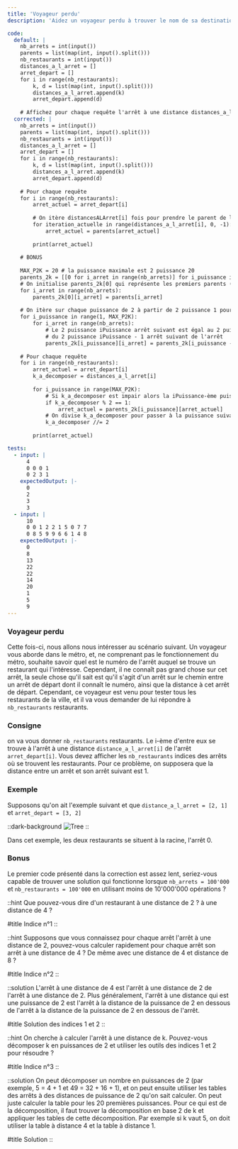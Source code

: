 ```yaml
---
title: 'Voyageur perdu'
description: 'Aidez un voyageur perdu à trouver le nom de sa destination'

code:
  default: |
    nb_arrets = int(input())
    parents = list(map(int, input().split()))
    nb_restaurants = int(input())
    distances_a_l_arret = []
    arret_depart = []
    for i in range(nb_restaurants):
        k, d = list(map(int, input().split()))
        distances_a_l_arret.append(k)
        arret_depart.append(d)
    
    # Affichez pour chaque requête l'arrêt à une distance distances_a_l_arret[i] de l'arrêt arret_depart[i]
  corrected: |
    nb_arrets = int(input())
    parents = list(map(int, input().split()))
    nb_restaurants = int(input())
    distances_a_l_arret = []
    arret_depart = []
    for i in range(nb_restaurants):
        k, d = list(map(int, input().split()))
        distances_a_l_arret.append(k)
        arret_depart.append(d)
    
    # Pour chaque requête
    for i in range(nb_restaurants):
        arret_actuel = arret_depart[i]
        
        # On itère distancesALArret[i] fois pour prendre le parent de l'arret actuel, en réduisant à chaque fois la distance de 1
        for iteration_actuelle in range(distances_a_l_arret[i], 0, -1):
            arret_actuel = parents[arret_actuel]
            
        print(arret_actuel)
        
    # BONUS
        
    MAX_P2K = 20 # la puissance maximale est 2 puissance 20
    parents_2k = [[0 for i_arret in range(nb_arrets)] for i_puissance in range(MAX_P2K)]
    # On initialise parents_2k[0] qui représente les premiers parents (2 puissance 0 = 1)
    for i_arret in range(nb_arrets):
        parents_2k[0][i_arret] = parents[i_arret]
        
    # On itère sur chaque puissance de 2 à partir de 2 puissance 1 pour calculer sa table
    for i_puissance in range(1, MAX_P2K):
        for i_arret in range(nb_arrets):
            # Le 2 puissance iPuissance arrêt suivant est égal au 2 puissance iPuissance - 1 arrêt de l'arrêt
            # du 2 puissance iPuissance - 1 arrêt suivant de l'arrêt
            parents_2k[i_puissance][i_arret] = parents_2k[i_puissance - 1][parents_2k[i_puissance - 1][i_arret]]
        
    # Pour chaque requête
    for i in range(nb_restaurants):
        arret_actuel = arret_depart[i]
        k_a_decomposer = distances_a_l_arret[i]
            
        for i_puissance in range(MAX_P2K):
            # Si k_a_decomposer est impair alors la iPuissance-ème puissance est inclue dans k.
            if k_a_decomposer % 2 == 1:
                arret_actuel = parents_2k[i_puissance][arret_actuel]
            # On divise k_a_decomposer pour passer à la puissance suivante
            k_a_decomposer //= 2
        
        print(arret_actuel)

tests:
  - input: |
      4
      0 0 0 1
      0 2 3 1
    expectedOutput: |-
      0
      2
      3
      3
  - input: |
      10
      0 0 1 2 2 1 5 0 7 7
      0 8 5 9 9 6 6 1 4 8
    expectedOutput: |-
      0
      8
      13
      22
      22
      14
      20
      1
      5
      9
---
```


### Voyageur perdu

Cette fois-ci, nous allons nous intéresser au scénario suivant. Un voyageur vous aborde dans le métro, et, ne comprenant pas le fonctionnement du métro, souhaite savoir quel est le numéro de l'arrêt auquel se trouve un restaurant qui l'intéresse. Cependant, il ne connaît pas grand chose sur cet arrêt, la seule chose qu'il sait est qu'il s'agit d'un arrêt sur le chemin entre un arrêt de départ dont il connaît le numéro, ainsi que la distance à cet arrêt de départ. Cependant, ce voyageur est venu pour tester tous les restaurants de la ville, et il va vous demander de lui répondre à `nb_restaurants` restaurants.

### Consigne

on va vous donner `nb_restaurants` restaurants. Le i-ème d'entre eux se trouve à l'arrêt à une distance `distance_a_l_arret[i]` de l'arrêt `arret_depart[i]`. Vous devez afficher les `nb_restaurants` indices des arrêts où se trouvent les restaurants. Pour ce problème, on supposera que la distance entre un arrêt et son arrêt suivant est 1.

### Exemple

Supposons qu'on ait l'exemple suivant et que `distance_a_l_arret = [2, 1]` et `arret_depart = [3, 2]`

::dark-background
![Tree](/polympiads/tree-metro-polympiads.png)
::

Dans cet exemple, les deux restaurants se situent à la racine, l'arrêt 0.

### Bonus

Le premier code présenté dans la correction est assez lent, seriez-vous capable de trouver une solution qui fonctionne lorsque `nb_arrets = 100'000` et `nb_restaurants = 100'000` en utilisant moins de 10'000'000 opérations ?

::hint
Que pouvez-vous dire d'un restaurant à une distance de 2 ? à une distance de 4 ?

#title
Indice n°1
::

::hint
Supposons que vous connaissez pour chaque arrêt l'arrêt à une distance de 2, pouvez-vous calculer rapidement pour chaque arrêt son arrêt à une distance de 4 ? De même avec une distance de 4 et distance de 8 ?

#title
Indice n°2
::

::solution
L'arrêt à une distance de 4 est l'arrêt à une distance de 2 de l'arrêt à une distance de 2. Plus généralement, l'arrêt à une distance qui est une puissance de 2 est l'arrêt à la distance de la puissance de 2 en dessous de l'arrêt à la distance de la puissance de 2 en dessous de l'arrêt.

#title
Solution des indices 1 et 2
::

::hint
On cherche à calculer l'arrêt à une distance de k. Pouvez-vous décomposer k en puissances de 2 et utiliser les outils des indices 1 et 2 pour résoudre ? 

#title
Indice n°3
::

::solution
On peut décomposer un nombre en puissances de 2 (par exemple, 5 = 4 + 1 et 49 = 32 + 16 + 1), et on peut ensuite utiliser les tables des arrêts à des distances de puissance de 2 qu'on sait calculer. On peut juste calculer la table pour les 20 premières puissances. Pour ce qui est de la décomposition, il faut trouver la décomposition en base 2 de k et appliquer les tables de cette décomposition. Par exemple si k vaut 5, on doit utiliser la table à distance 4 et la table à distance 1.

#title
Solution
::